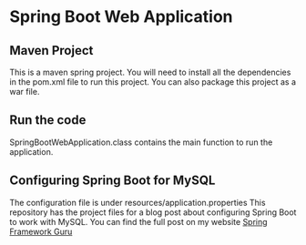 # Spring Boot Web Application
## Maven Project
This is a maven spring project. You will need to install all the dependencies in the pom.xml file to run this project.
You can also package this project as a war file.
## Run the code
SpringBootWebApplication.class contains the main function to run the application.

## Configuring Spring Boot for MySQL
The configuration file is under resources/application.properties
This repository has the project files for a blog post about configuring Spring Boot to work with MySQL. You can find the full post on my website [Spring Framework Guru](https://springframework.guru/configuring-spring-boot-for-mysql/)